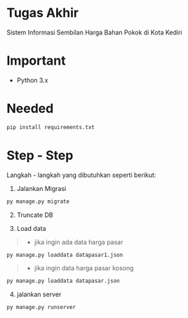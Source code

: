 # Tugas Akhir

Sistem Informasi Sembilan Harga Bahan Pokok di Kota Kediri

# Important

- Python 3.x

# Needed

```bash
pip install requirements.txt
```

# Step - Step

Langkah - langkah yang dibutuhkan seperti berikut:

1. Jalankan Migrasi
```bash
py manage.py migrate
```
2. Truncate DB

3. Load data
> - jika ingin ada data harga pasar
```bash
py manage.py loaddata datapasar1.json
```
> - jika ingin data harga pasar kosong
```bash
py manage.py loaddata datapasar.json
```
4. jalankan server
```bash
py manage.py runserver
```
